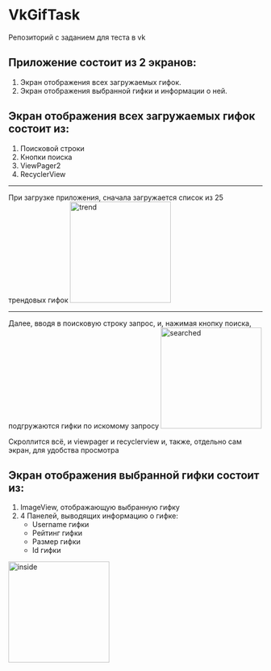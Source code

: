 # VkGifTask
Репозиторий с заданием для теста в vk
## Приложение состоит из 2 экранов:
1. Экран отображения всех загружаемых гифок.
2. Экран отображения выбранной гифки и информации о ней.

## Экран отображения всех загружаемых гифок состоит из:
1. Поисковой строки
2. Кнопки поиска
3. ViewPager2
4. RecyclerView
---
При загрузке приложения, сначала загружается список из 25 трендовых гифок
<img src="https://drive.google.com/uc?export=view&id=1FR6dh0ErqnEGuakQSY9KwRsaPVHn6jap" alt="trend" width="200"/>

---
Далее, вводя в поисковую строку запрос, и, нажимая кнопку поиска, подгружаются гифки по искомому запросу
<img src="https://drive.google.com/uc?export=view&id=1tl1ZeMOkXVEiaBEDqdTe-1Pk1BfFP74W" alt="searched" width="200"/>

Скроллится всё, и viewpager и recyclerview и, также, отдельно сам экран, для удобства просмотра
## Экран отображения выбранной гифки состоит из:
1) ImageView, отображающую выбранную гифку
2) 4 Панелей, выводящих информацию о гифке:
    * Username гифки
    * Рейтинг гифки
    * Размер гифки
    * Id гифки
<img src="https://drive.google.com/uc?export=view&id=1upweqtZKfE9hllxJ4rB2PwIN9gwlNlm6" alt="inside" width="200"/>
